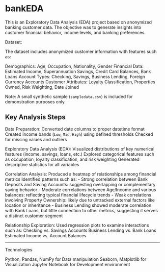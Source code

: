# bankEDA

This is an Exploratory Data Analysis (EDA) project based on anonymized banking customer data. The objective was to generate insights into customer financial behavior, income levels, and banking preferences.

Dataset:

The dataset includes anonymized customer information with features such as:

  Demographics: Age, Occupation, Nationality, Gender
  Financial Data: Estimated Income, Superannuation Savings, Credit Card Balances, Bank Loans
  Account Types: Checking, Savings, Business Lending, Foreign Currency Accounts
  Customer Attributes: Loyalty Classification, Properties Owned, Risk Weighting, Date Joined

 Note: A small synthetic sample (`sampledata.csv`) is included for demonstration purposes only.

## Key Analysis Steps

Data Preparation:
  Converted date columns to proper datetime format
  Created income bands (`Low`, `Mid`, `High`) using defined thresholds
  Checked for missing values and outliers

Exploratory Data Analysis (EDA):
  Visualized distributions of key numerical features (income, savings, loans, etc.)
  Explored categorical features such as occupation, loyalty classification, and risk weighting
  Generated descriptive statistics for all variables

Correlation Analysis:
Produced a heatmap of relationships among financial metrics
Identified patterns such as:
    - Strong correlation between Bank Deposits and Saving Accounts: suggesting overlapping or complementary saving behavior
    - Moderate correlations between Age/Income and various balances: reflecting typical financial lifecycle trends
    - Weak correlations involving Property Ownership: likely due to untracked external factors like location or inheritance
    - Business Lending showed moderate correlation with Bank Loans, but little connection to other metrics, suggesting it serves a distinct customer segment

Relationship Exploration:
  Used regression plots to examine interactions such as:
  Checking vs. Savings Accounts
  Business Lending vs. Bank Loans
  Estimated Income vs. Account Balances

---

Technologies

  Python, 
  Pandas, NumPy for Data manipulation
  Seaborn, Matplotlib for Visualization
  Jupyter Notebook for Development environment
